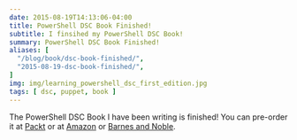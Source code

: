 ```yaml
---
date: 2015-08-19T14:13:06-04:00
title: PowerShell DSC Book Finished!
subtitle: I finsihed my PowerShell DSC Book!
summary: PowerShell DSC Book Finished!
aliases: [
  "/blog/book/dsc-book-finished/",
  "2015-08-19-dsc-book-finished/",
]
img: img/learning_powershell_dsc_first_edition.jpg
tags: [ dsc, puppet, book ]
---
```


The PowerShell DSC Book I have been writing is finished! You can pre-order it at [Packt](https://www.packtpub.com/networking-and-servers/learning-powershell-dsc) or at [Amazon](http://www.amazon.com/Learning-PowerShell-DSC-James-Pogran-ebook/dp/B010T266PG/ref=sr_1_1?ie=UTF8&qid=1442681865&sr=8-1&keywords=learning+powershell+dsc) or [Barnes and Noble](http://www.barnesandnoble.com/w/learning-powershell-dsc-james-pogran/1122258456?ean=9781783980703).
